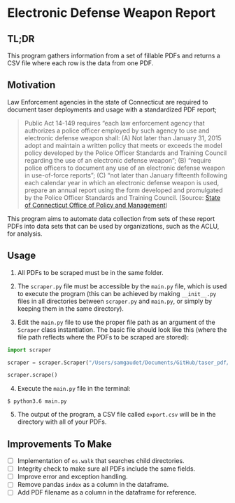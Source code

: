 # Electronic Defense Weapon Report

## TL;DR

This program gathers information from a set of fillable PDFs and returns a CSV file where each row is the data from one PDF.

## Motivation

Law Enforcement agencies in the state of Connecticut are required to document taser deployments and usage with a standardized PDF report;

> Public Act 14-149 requires “each law enforcement agency that authorizes a police officer employed by such agency to use and electronic defense weapon shall: (A) Not later than January 31, 2015 adopt and maintain a written policy that meets or exceeds the model policy developed by the Police Officer Standards and Training Council regarding the use of an electronic defense weapon”; (B) “require police officers to document any use of an electronic defense weapon in use-of-force reports”; (C) “not later than January fifteenth following each calendar year in which an electronic defense weapon is used, prepare an annual report using the form developed and promulgated by the Police Officer Standards and Training Council. (Source: [State of Connecticut Office of Policy and Management](https://portal.ct.gov/OPM/CJ-External/Electronic-Defense-Weapon-Reports/Electronic-Defense-Weapon-Reports?fbclid=IwAR2hLzhT4JtQWWTJqy6R8_xLjvU3JvNLixe4oH7pUIv81y-bkggkEfWqGpY))

This program aims to automate data collection from sets of these report PDFs into data sets that can be used by organizations, such as the ACLU, for analysis.

## Usage

1. All PDFs to be scraped must be in the same folder.  
  
2. The `scraper.py` file must be accessible by the `main.py` file, which is used to execute the program (this can be achieved by making `__init__.py` files in all directories between `scraper.py` and `main.py`, or simply by keeping them in the same directory).

3. Edit the `main.py` file to use the proper file path as an argument of the `Scraper` class instantiation. The basic file should look like this (where the file path reflects where the PDFs to be scraped are stored):

```python
import scraper

scraper = scraper.Scraper("/Users/samgaudet/Documents/GitHub/taser_pdf/test_pdfs/")

scraper.scrape()
```

4. Execute the `main.py` file in the terminal:

```shell
$ python3.6 main.py
```

5. The output of the program, a CSV file called `export.csv` will be in the directory with all of your PDFs.

## Improvements To Make

- [ ] Implementation of `os.walk` that searches child directories.
- [ ] Integrity check to make sure all PDFs include the same fields.
- [ ] Improve error and exception handling.
- [ ] Remove pandas `index` as a column in the dataframe.
- [ ] Add PDF filename as a column in the dataframe for reference.